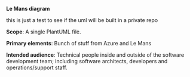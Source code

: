 **Le Mans diagram**

this is just a test to see if the uml will be built in a private repo

**Scope**: A single PlantUML file.

**Primary elements**: Bunch of stuff from Azure and Le Mans

**Intended audience**: Technical people inside and outside of the software development team; including software architects, developers and operations/support staff.